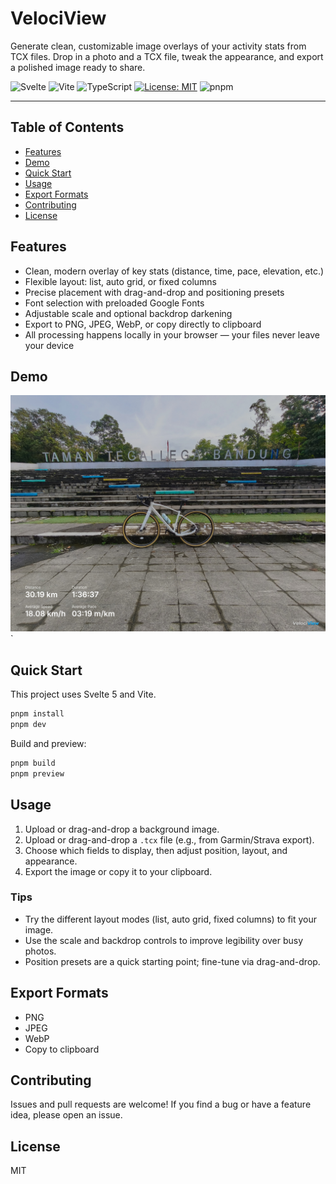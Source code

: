 # VelociView

Generate clean, customizable image overlays of your activity stats from TCX files. Drop in a photo and a TCX file, tweak the appearance, and export a polished image ready to share.

![Svelte](https://img.shields.io/badge/Svelte-F73C00?logo=svelte&logoColor=white)
![Vite](https://img.shields.io/badge/Vite-646CFF?logo=vite&logoColor=white)
![TypeScript](https://img.shields.io/badge/TypeScript-3178C6?logo=typescript&logoColor=white)
[![License: MIT](https://img.shields.io/badge/License-MIT-yellow.svg)](LICENSE)
![pnpm](https://img.shields.io/badge/pnpm-F69220?logo=pnpm&logoColor=white)

---

## Table of Contents

- [Features](#features)
- [Demo](#demo)
- [Quick Start](#quick-start)
- [Usage](#usage)
- [Export Formats](#export-formats)
- [Contributing](#contributing)
- [License](#license)

## Features

- Clean, modern overlay of key stats (distance, time, pace, elevation, etc.)
- Flexible layout: list, auto grid, or fixed columns
- Precise placement with drag-and-drop and positioning presets
- Font selection with preloaded Google Fonts
- Adjustable scale and optional backdrop darkening
- Export to PNG, JPEG, WebP, or copy directly to clipboard
- All processing happens locally in your browser — your files never leave your device

## Demo

![VelociView preview](./static/preview.jpg)`

## Quick Start

This project uses Svelte 5 and Vite.

```bash
pnpm install
pnpm dev
```

Build and preview:

```bash
pnpm build
pnpm preview
```

## Usage

1. Upload or drag-and-drop a background image.
2. Upload or drag-and-drop a `.tcx` file (e.g., from Garmin/Strava export).
3. Choose which fields to display, then adjust position, layout, and appearance.
4. Export the image or copy it to your clipboard.

### Tips

- Try the different layout modes (list, auto grid, fixed columns) to fit your image.
- Use the scale and backdrop controls to improve legibility over busy photos.
- Position presets are a quick starting point; fine-tune via drag-and-drop.

## Export Formats

- PNG
- JPEG
- WebP
- Copy to clipboard

## Contributing

Issues and pull requests are welcome! If you find a bug or have a feature idea, please open an issue.

## License

MIT
